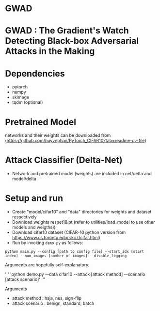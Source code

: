 # GWAD
# GWAD : The Gradient's Watch Detecting Black-box Adversarial Attacks in the Making

# Dependencies
- pytorch
- numpy
- skimage
- tqdm (optional)

# Pretrained Model
networks and their weights can be downloaded from (https://github.com/huyvnphan/PyTorch_CIFAR10?tab=readme-ov-file)

# Attack Classifier (Delta-Net)
- Network and pretrained model (weights) are included in net/delta and model/delta

# Setup and run
- Create "model/cifar10" and "data" directories for weights and dataset respectively
- Download weights resnet18.pt (refer to utilities/load_model to use other models and weigths))
- Download cifar10 dataset (CIFAR-10 python version from https://www.cs.toronto.edu/~kriz/cifar.html)
- Run by invoking `demo.py` as follows:

`python main.py --config [path to config file] --start_idx [start index] --num_images [number of images] --disable_logging`

Arguments are hopefully self-explanatory:
  
'''
'python demo.py --data cifar10 --attack [attack method] --scenario [attack scenario]'
'''

Arguments 
- attack method   : hsja, nes, sign-flip
- attack scenario : benign, standard, batch






